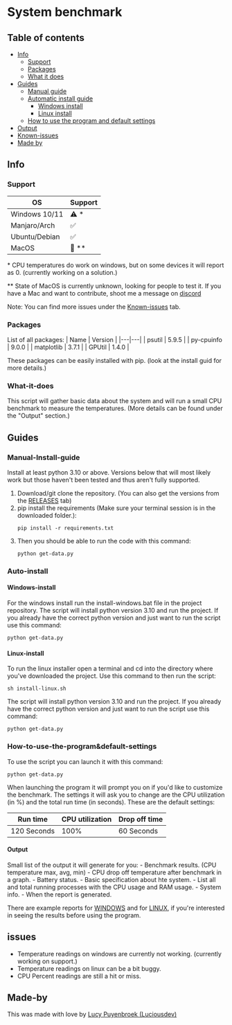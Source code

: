 # System benchmark

## Table of contents

- [Info](#info)
    - [Support](#support)
    - [Packages](#packages) 
    - [What it does](#what-it-does) 
- [Guides](#guides)
    - [Manual guide](#manual-install-guide)
    - [Automatic install guide](#auto-install)
        - [Windows install](#windows-install)
        - [Linux install](#linux-install)
    - [How to use the program and default settings](#how-to-use-the-program&default-settings)
- [Output](#output)
- [Known-issues](#issues)
- [Made by](#made-by)

## Info

### Support

| OS | Support |
|---|---|
| Windows 10/11 | ⚠️ * |
| Manjaro/Arch | ✅ |
| Ubuntu/Debian | ✅ |
| MacOS | 🚧 ** |

\* CPU temperatures do work on windows, but on some devices it will report as 0. (currently working on a solution.)

\** State of MacOS is currently unknown, looking for people to test it. If you have a Mac and want to contribute, shoot me a message on [discord](https://discord.com/users/524229083014365194)

Note: You can find more issues under the [Known-issues](#issues) tab.

### Packages

List of all packages:
| Name | Version |
|---|---|
| psutil | 5.9.5 |
| py-cpuinfo | 9.0.0 |
| matplotlib | 3.7.1 |
| GPUtil | 1.4.0 |

These packages can be easily installed with pip. (look at the install guid for more details.)

### What-it-does

This script will gather basic data about the system and will run a small CPU benchmark to measure the temperatures. (More details can be found under the "Output" section.)

## Guides

### Manual-Install-guide

Install at least python 3.10 or above. Versions below that will most likely work but those haven't been tested and thus aren't fully supported.

1. Download/git clone the repository. (You can also get the versions from the [RELEASES](https://github.com/Luciousdev/pc-test/releases) tab)
2. pip install the requirements (Make sure your terminal session is in the downloaded folder.):
    ```
    pip install -r requirements.txt
    ```
3. Then you should be able to run the code with this command:
   ```
   python get-data.py
   ```

### Auto-install

#### Windows-install

For the windows install run the install-windows.bat file in the project repository.
The script will install python version 3.10 and run the project. If you already have the correct python version and just want to run the script use this command:

```
python get-data.py
```

#### Linux-install

To run the linux installer open a terminal and cd into the directory where you've downloaded the project.
Use this command to then run the script:

```
sh install-linux.sh
```

The script will install python version 3.10 and run the project. If you already have the correct python version and just want to run the script use this command:

```
python get-data.py
```

### How-to-use-the-program&default-settings

To use the script you can launch it with this command:
```
python get-data.py
```
When launching the program it will prompt you on if you'd like to customize the benchmark. The settings it will ask you to change are the CPU utilization (in %) and the total run time (in seconds).
These are the default settings:

| Run time  | CPU utilization  | Drop off time |
|---|---|---|
| 120 Seconds | 100%  | 60 Seconds |

#### Output

Small list of the output it will generate for you:
    - Benchmark results. (CPU temperature max, avg, min)
    - CPU drop off temperature after benchmark in a graph.
    - Battery status.
    - Basic specification about hte system.
    - List all and total running processes with the CPU usage and RAM usage. 
    - System info.
    - When the report is generated.
    
There are example reports for [WINDOWS](https://examples.luciousdev.nl/windows/) and for [LINUX](https://examples.luciousdev.nl/linux/), if you're interested in seeing the results before using the program.

## issues

- Temperature readings on windows are currently not working. (currently working on support.)
- Temperature readings on linux can be a bit buggy.
- CPU Percent readings are still a hit or miss.

## Made-by

This was made with love by [Lucy Puyenbroek (Luciousdev)](https://github.com/Luciousdev)
